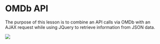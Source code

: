 # OMDb API

The purpose of this lesson is to combine an API calls via OMDb with an AJAX request while using JQuery to retrieve information from JSON data.

![](movie-searcher.gif)
